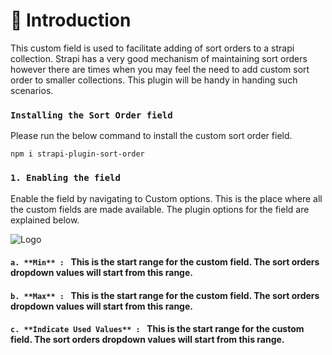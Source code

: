 # 🚀 Introduction

This custom field is used to facilitate adding of sort orders to a strapi collection. Strapi has a very good mechanism of maintaining sort orders however there are times when you may feel the need to add custom sort order to smaller collections. This plugin will be handy in handing such scenarios.

### `Installing the Sort Order field`

Please run the below command to install the custom sort order field. 

```
npm i strapi-plugin-sort-order
```

### `1. Enabling the field`

Enable the field by navigating to Custom options. This is the place where all the custom fields are made available. The plugin options for the field are explained below.

![Logo](public/uploads/AdminApplication.png)

#### `a. **Min** : ` This is the start range for the custom field. The sort orders dropdown values will start from this range.
#### `b. **Max** : ` This is the start range for the custom field. The sort orders dropdown values will start from this range.
#### `c. **Indicate Used Values** : ` This is the start range for the custom field. The sort orders dropdown values will start from this range.


